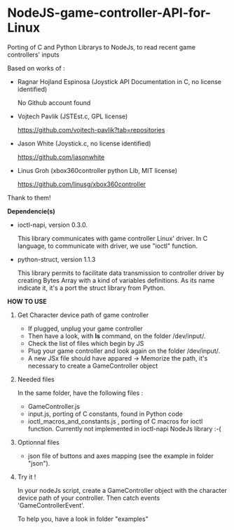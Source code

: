 # NodeJS-game-controller-API-for-Linux
Porting of C and Python Librarys to NodeJs, to read recent game controllers' inputs

Based on works of :
- Ragnar Hojland Espinosa (Joystick API Documentation in C, no license identified)	

	No Github account found

- Vojtech Pavlik (JSTEst.c, GPL license)

	https://github.com/vojtech-pavlik?tab=repositories
 
- Jason White (Joystick.c, no license identified)  

	https://github.com/jasonwhite

- Linus Groh (xbox360controller python Lib, MIT license)

	https://github.com/linusg/xbox360controller

Thank to them!

**Dependencie(s)**

- ioctl-napi, version 0.3.0.
	
	This library communicates with game controller Linux' driver. In C language, to communicate with driver, we use "ioctl" function.

- python-struct, version 1.1.3

   	This library permits to facilitate data transmission to controller driver by creating Bytes Array with a kind of variables definitions. As its name indicate it, it's a port  the struct library from Python.


**HOW TO USE**



1) Get Character device path of game controller

 	- If plugged, unplug your game controller
  	- Then have a look, with **ls** command, on the folder /dev/input/.
	- Check the list of files which begin by JS
 	- Plug your game controller and look again on the folder /dev/input/.
  	- A new JSx file should have appared -> Memorize the path, it's necessary to create a GameController object
	

2) Needed files

	In the same folder, have the following files :
	- GameController.js
	- input.js, porting of C constants, found in Python code
	- ioctl_macros_and_constants.js , porting of C macros for ioctl function. Currently not implemented in ioctl-napi NodeJs library :-(

3) Optionnal files
   	
	- json file of buttons and axes mapping (see the example in folder "json").
     
4) Try it !

	In your nodeJs script, create a GameController object with the character device path of your controller. Then catch events 'GameControllerEvent'.

	To help you, have a look in folder "examples"

